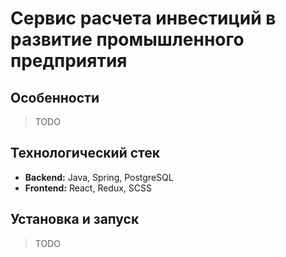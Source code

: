 # Сервис расчета инвестиций в развитие промышленного предприятия

## Особенности
> TODO

## Технологический стек
- __Backend:__ Java, Spring, PostgreSQL
- __Frontend:__ React, Redux, SCSS

## Установка и запуск
> TODO
